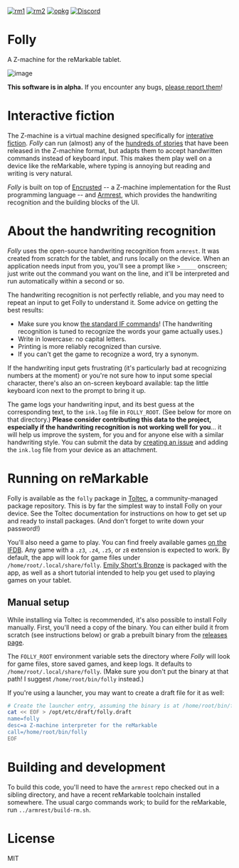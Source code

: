 [![rm1](https://img.shields.io/badge/rM1-supported-green)](https://remarkable.com/store/remarkable)
[![rm2](https://img.shields.io/badge/rM2-supported-green)](https://remarkable.com/store/remarkable-2)
[![opkg](https://img.shields.io/badge/OPKG-folly-blue)](https://toltec-dev.org/)
[![Discord](https://img.shields.io/discord/385916768696139794.svg?label=reMarkable&logo=discord&logoColor=ffffff&color=7389D8&labelColor=6A7EC2)](https://discord.gg/ATqQGfu)

# Folly

A Z-machine for the reMarkable tablet.

![image](https://user-images.githubusercontent.com/1596339/143691049-aa4bb8aa-e5d4-4247-bdcb-2905e478bd25.png)


**This software is in alpha.**
If you encounter any bugs,
[please report them](https://github.com/bkirwi/armrest/issues)!

# Interactive fiction

The Z-machine is a virtual machine designed specifically
for [interative fiction](https://en.wikipedia.org/wiki/Interactive_fiction).
_Folly_ can run (almost) any of the [hundreds of stories](https://ifdb.org/search?searchfor=format%3AZ*&searchgo=Search+Games)
that have been released in the Z-machine format,
but adapts them to accept handwritten commands instead of keyboard input.
This makes them play well on a device like the reMarkable,
where typing is annoying but reading and writing is very natural.

_Folly_ is built on top of [Encrusted](./encrusted-heart) --
a Z-machine implementation for the Rust programming language --
and [Armrest](https://github.com/bkirwi/armrest),
which provides the handwriting recognition and the building blocks of the UI.

# About the handwriting recognition

_Folly_ uses the open-source handwriting recognition from `armrest`.
It was created from scratch for the tablet,
and runs locally on the device.
When an application needs input from you,
you'll see a prompt like `>_____` onscreen;
just write out the command you want on the line,
and it'll be interpreted and run automatically within a second or so.

The handwriting recognition is not perfectly reliable,
and you may need to repeat an input to get Folly to understand it.
Some advice on getting the best results:
- Make sure you know [the standard IF commands](http://pr-if.org/doc/play-if-card/play-if-card.html)!
  (The handwriting recognition is tuned to recognize the words your game actually uses.)
- Write in lowercase: no capital letters.
- Printing is more reliably recognized than cursive.
- If you can't get the game to recognize a word, try a synonym.

If the handwriting input gets frustrating
(it's particularly bad at recognizing numbers at the moment)
or you're not sure how to input some special character,
there's also an on-screen keyboard available:
tap the little keyboard icon next to the prompt to bring it up.

The game logs your handwriting input,
and its best guess at the corresponding text,
to the `ink.log` file in `FOLLY_ROOT`.
(See below for more on that directory.)
**Please consider contributing this data to the project,
especially if the handwriting recognition is not working well for you**...
it will help us improve the system,
for you and for anyone else with a similar handwriting style.
You can submit the data by [creating an issue](https://github.com/bkirwi/armrest/issues/new)
and adding the `ink.log` file from your device as an attachment.

# Running on reMarkable

Folly is available as the `folly` package in [Toltec](https://toltec-dev.org/),
a community-managed package repository.
This is by far the simplest way to install Folly on your device.
See the Toltec documentation for instructions
on how to get set up and ready to install packages.
(And don't forget to write down your password!)

You'll also need a game to play.
You can find freely available games [on the IFDB](https://ifdb.org/search?searchfor=format%3AZ*&searchgo=Search+Games).
Any game with a `.z3`, `.z4`, `.z5`, or `z8` extension is expected to work.
By default, the app will look for game files under `/home/root/.local/share/folly`.
[Emily Short's Bronze](https://ifdb.org/viewgame?id=9p8kh3im2j9h2881) is packaged with the app,
as well as a short tutorial intended to help you get used to playing games on your tablet.

## Manual setup

While installing via Toltec is recommended,
it's also possible to install Folly manually.
First, you'll need a copy of the binary.
You can either build it from scratch (see instructions below)
or grab a prebuilt binary from the [releases page](https://github.com/bkirwi/encrusted/releases).

The `FOLLY_ROOT` environment variable sets the directory
where _Folly_ will look for game files, store saved games, and keep logs.
It defaults to `/home/root/.local/share/folly`.
(Make sure you don't put the binary at that path!
I suggest `/home/root/bin/folly` instead.)

If you're using a launcher, you may want to create a draft file for it as well:

```bash
# Create the launcher entry, assuming the binary is at /home/root/bin/folly
cat << EOF > /opt/etc/draft/folly.draft
name=folly
desc=a Z-machine interpreter for the reMarkable
call=/home/root/bin/folly
EOF
```

# Building and development

To build this code,
you'll need to have the `armrest` repo checked out in a sibling directory,
and have a recent reMarkable toolchain installed somewhere.
The usual cargo commands work;
to build for the reMarkable, run `../armrest/build-rm.sh`.

# License
MIT
